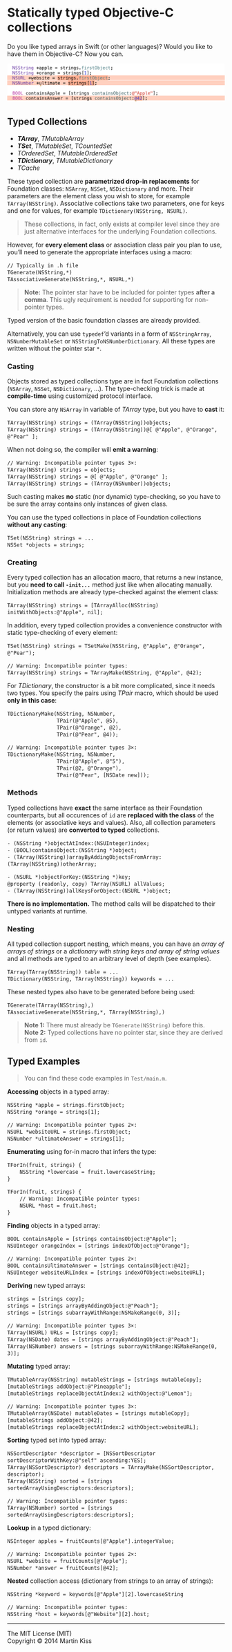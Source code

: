 Statically typed Objective-C collections
=============================
Do you like typed arrays in Swift (or other languages)? Would you like to have them in Objective-C? Now you can.

![Image](Image.png)


Typed Collections
-----------------
  - **_TArray_**, _TMutableArray_
  - **_TSet_**, _TMutableSet_, _TCountedSet_
  - _TOrderedSet_, _TMutableOrderedSet_
  - **_TDictionary_**, _TMutableDictionary_
  - _TCache_
 
These typed collection are **parametrized drop-in replacements** for Foundation classes: `NSArray`, `NSSet`, `NSDictionary` and more. Their parameters are the element class you wish to store, for example `TArray(NSString)`. Associative collections take two parameters, one for keys and one for values, for example `TDictionary(NSString, NSURL)`.

> These collections, in fact, only exists at compiler level since they are just alternative interfaces for the underlying Foundation collections.

However, for **every element class** or association class pair you plan to use, you’ll need to generate the appropriate interfaces using a macro:

```objc
// Typically in .h file
TGenerate(NSString,*)
TAssociativeGenerate(NSString,*, NSURL,*)
```

> **Note:** The pointer star have to be included for pointer types **after a comma**. This ugly requirement is needed for supporting for non-pointer types.

Typed version of the basic foundation classes are already provided.

Alternatively, you can use `typedef`’d variants in a form of `NSStringArray`, `NSNumberMutableSet` or `NSStringToNSNumberDictionary`. All these types are written without the pointer star `*`.

### Casting
Objects stored as typed collections type are in fact Foundation collections (`NSArray`, `NSSet`, `NSDictionary`, …). The type-checking trick is made at **compile-time** using customized protocol interface.

You can store any `NSArray` in variable of _TArray_ type, but you have to **cast** it:

```objc
TArray(NSString) strings = (TArray(NSString))objects;
TArray(NSString) strings = (TArray(NSString))@[ @"Apple", @"Orange", @"Pear" ];
```

When not doing so, the compiler will **emit a warning**:

```objc
// Warning: Incompatible pointer types 3×:
TArray(NSString) strings = objects;
TArray(NSString) strings = @[ @"Apple", @"Orange" ];
TArray(NSString) strings = (TArray(NSNumber))objects;
```

Such casting makes **no** static (nor dynamic) type-checking, so you have to be sure the array contains only instances of given class.

You can use the typed collections in place of Foundation collections **without any casting**:

```objc
TSet(NSString) strings = ...
NSSet *objects = strings;
```

### Creating
Every typed collection has an allocation macro, that returns a new instance, but you **need to call `-init...`** method just like when allocating manually. Initialization methods are already type-checked against the element class:

```objc
TArray(NSString) strings = [TArrayAlloc(NSString) initWithObjects:@"Apple", nil];
```

In addition, every typed collection provides a convenience constructor with static type-checking of every element:

```objc
TSet(NSString) strings = TSetMake(NSString, @"Apple", @"Orange", @"Pear");
```

```objc
// Warning: Incompatible pointer types:
TArray(NSString) strings = TArrayMake(NSString, @"Apple", @42);
```

For _TDictionary_, the constructor is a bit more complicated, since it needs two types. You specify the pairs using _TPair_ macro, which should be used **only in this case**:

```objc
TDictionaryMake(NSString, NSNumber,
                TPair(@"Apple", @5),
                TPair(@"Orange", @2),
                TPair(@"Pear", @4));
```

```objc
// Warning: Incompatible pointer types 3×:
TDictionaryMake(NSString, NSNumber,
                TPair(@"Apple", @"5"),
                TPair(@2, @"Orange"),
                TPair(@"Pear", [NSDate new]));
```

### Methods
Typed collections have **exact** the same interface as their Foundation counterparts, but all occurences of `id` are **replaced with the class** of the elements (or associative keys and values). Also, all collection parameters (or return values) are **converted to typed** collections.

```objc
- (NSString *)objectAtIndex:(NSUInteger)index;
- (BOOL)containsObject:(NSString *)object;
- (TArray(NSString))arrayByAddingObjectsFromArray:(TArray(NSString))otherArray;
```

```objc
- (NSURL *)objectForKey:(NSString *)key;
@property (readonly, copy) TArray(NSURL) allValues;
- (TArray(NSString))allKeysForObject:(NSURL *)object;
```

**There is no implementation.** The method calls will be dispatched to their untyped variants at runtime.

### Nesting
All typed collection support nesting, which means, you can have an _array of arrays of strings_ or a _dictionary with string keys and array of string values_ and all methods are typed to an arbitrary level of depth (see examples).

```objc
TArray(TArray(NSString)) table = ...
TDictionary(NSString, TArray(NSString)) keywords = ...
```

These nested types also have to be generated before being used:

```objc
TGenerate(TArray(NSString),)
TAssociativeGenerate(NSString,*, TArray(NSString),)
```

> **Note 1:** There must already be `TGenerate(NSString)` before this.  
> **Note 2:** Typed collections have no pointer star, since they are derived from `id`.


Typed Examples
--------------
> You can find these code examples in `Test/main.m`.

**Accessing** objects in a typed array:

```objc
NSString *apple = strings.firstObject;
NSString *orange = strings[1];
```

```objc
// Warning: Incompatible pointer types 2×:
NSURL *websiteURL = strings.firstObject;
NSNumber *ultimateAnswer = strings[1];
```

**Enumerating** using for-in macro that infers the type:

```objc
TForIn(fruit, strings) {
    NSString *lowercase = fruit.lowercaseString;
}
```

```objc
TForIn(fruit, strings) {
    // Warning: Incompatible pointer types:
    NSURL *host = fruit.host;
}
```

**Finding** objects in a typed array:

```objc
BOOL containsApple = [strings containsObject:@"Apple"];
NSUInteger orangeIndex = [strings indexOfObject:@"Orange"];
```

```objc
// Warning: Incompatible pointer types 2×:
BOOL containsUltimateAnswer = [strings containsObject:@42];
NSUInteger websiteURLIndex = [strings indexOfObject:websiteURL];
```

**Deriving** new typed arrays:

```objc
strings = [strings copy];
strings = [strings arrayByAddingObject:@"Peach"];
strings = [strings subarrayWithRange:NSMakeRange(0, 3)];
```

```objc
// Warning: Incompatible pointer types 3×:
TArray(NSURL) URLs = [strings copy];
TArray(NSDate) dates = [strings arrayByAddingObject:@"Peach"];
TArray(NSNumber) answers = [strings subarrayWithRange:NSMakeRange(0, 3)];
```

**Mutating** typed array:

```objc
TMutableArray(NSString) mutableStrings = [strings mutableCopy];        
[mutableStrings addObject:@"Pineapple"];
[mutableStrings replaceObjectAtIndex:2 withObject:@"Lemon"];
```

```objc
// Warning: Incompatible pointer types 3×:
TMutableArray(NSDate) mutableDates = [strings mutableCopy];        
[mutableStrings addObject:@42];
[mutableStrings replaceObjectAtIndex:2 withObject:websiteURL];
```

**Sorting** typed set into typed array:

```objc
NSSortDescriptor *descriptor = [NSSortDescriptor sortDescriptorWithKey:@"self" ascending:YES];
TArray(NSSortDescriptor) descriptors = TArrayMake(NSSortDescriptor, descriptor);
TArray(NSString) sorted = [strings sortedArrayUsingDescriptors:descriptors];
```

```objc
// Warning: Incompatible pointer types:
TArray(NSNumber) sorted = [strings sortedArrayUsingDescriptors:descriptors];
```

**Lookup** in a typed dictionary:

```objc
NSInteger apples = fruitCounts[@"Apple"].integerValue;
```

```objc
// Warning: Incompatible pointer types 2×:
NSURL *website = fruitCounts[@"Apple"];
NSNumber *answer = fruitCounts[@42];
```

**Nested** collection access (dictionary from strings to an array of strings):

```objc
NSString *keyword = keywords[@"Apple"][2].lowercaseString
```

```objc
// Warning: Incompatible pointer types:
NSString *host = keywords[@"Website"][2].host;
```

---
The MIT License (MIT)  
Copyright © 2014 Martin Kiss
